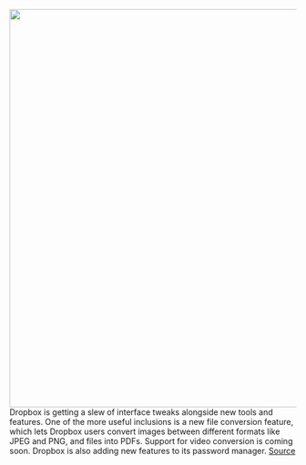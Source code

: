 <img src='https://cdn.vox-cdn.com/thumbor/X0Lr2qJn39L0Cp3awTyMVtHFxcY=/0x0:4800x3200/1200x800/filters:focal(2016x1216:2784x1984)/cdn.vox-cdn.com/uploads/chorus_image/image/69605485/Camera_uploads.0.jpg' width='700px' /><br/>
Dropbox is getting a slew of interface tweaks alongside new tools and features. One of the more useful inclusions is a new file conversion feature, which lets Dropbox users convert images between different formats like JPEG and PNG, and files into PDFs. Support for video conversion is coming soon. Dropbox is also adding new features to its password manager.
<a href='https://www.theverge.com/2021/7/20/22584852/dropbox-update-file-conversion-password-manager-web-interface'> Source <a/>